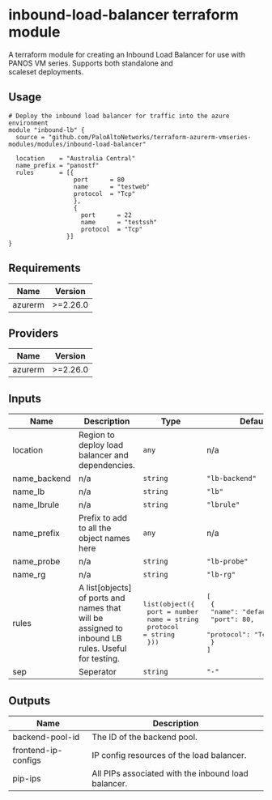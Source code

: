 inbound-load-balancer terraform module
===========

A terraform module for creating an Inbound Load Balancer for use with PANOS VM series. Supports both standalone and  
scaleset deployments.

Usage
-----

```hcl
# Deploy the inbound load balancer for traffic into the azure environment
module "inbound-lb" {
  source = "github.com/PaloAltoNetworks/terraform-azurerm-vmseries-modules/modules/inbound-load-balancer"

  location    = "Australia Central"
  name_prefix = "panostf"
  rules       = [{
                  port      = 80
                  name      = "testweb"
                  protocol  = "Tcp"
                  },
                  {
                    port      = 22
                    name      = "testssh"
                    protocol  = "Tcp"
                }]
}
```

## Requirements

| Name | Version |
|------|---------|
| azurerm | >=2.26.0 |

## Providers

| Name | Version |
|------|---------|
| azurerm | >=2.26.0 |

## Inputs

| Name | Description | Type | Default | Required |
|------|-------------|------|---------|:--------:|
| location | Region to deploy load balancer and dependencies. | `any` | n/a | yes |
| name\_backend | n/a | `string` | `"lb-backend"` | no |
| name\_lb | n/a | `string` | `"lb"` | no |
| name\_lbrule | n/a | `string` | `"lbrule"` | no |
| name\_prefix | Prefix to add to all the object names here | `any` | n/a | yes |
| name\_probe | n/a | `string` | `"lb-probe"` | no |
| name\_rg | n/a | `string` | `"lb-rg"` | no |
| rules | A list[objects] of ports and names that will be assigned to inbound LB rules. Useful for testing. | <pre>list(object({<br>    port = number<br>    name = string<br>    protocol = string<br>  }))</pre> | <pre>[<br>  {<br>    "name": "default-rule",<br>    "port": 80,<br>    "protocol": "Tcp"<br>  }<br>]</pre> | no |
| sep | Seperator | `string` | `"-"` | no |

## Outputs

| Name | Description |
|------|-------------|
| backend-pool-id | The ID of the backend pool. |
| frontend-ip-configs | IP config resources of the load balancer. |
| pip-ips | All PIPs associated with the inbound load balancer. |

